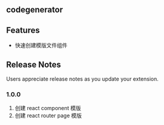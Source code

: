 ## codegenerator

## Features

- 快速创建模版文件组件

## Release Notes

Users appreciate release notes as you update your extension.

### 1.0.0

1. 创建 react component 模版
2. 创建 react router page 模版